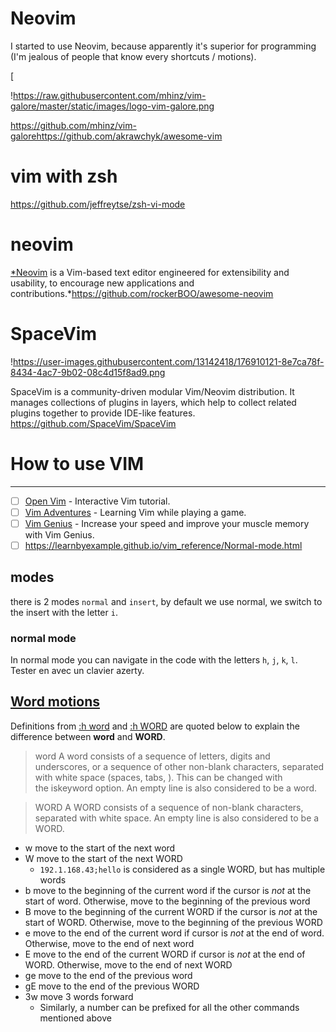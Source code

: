 # Neovim

I started to use Neovim, because apparently it's superior for programming (I'm jealous of people that know every shortcuts / motions).


[

!https://raw.githubusercontent.com/mhinz/vim-galore/master/static/images/logo-vim-galore.png

https://github.com/mhinz/vim-galorehttps://github.com/akrawchyk/awesome-vim

# vim with zsh

https://github.com/jeffreytse/zsh-vi-mode

# neovim

[*Neovim](https://neovim.io/) is a Vim-based text editor engineered for extensibility and usability, to encourage new applications and contributions.*https://github.com/rockerBOO/awesome-neovim

# SpaceVim

!https://user-images.githubusercontent.com/13142418/176910121-8e7ca78f-8434-4ac7-9b02-08c4d15f8ad9.png

SpaceVim is a community-driven modular Vim/Neovim distribution. It manages collections of plugins in layers, which help to collect related plugins together to provide IDE-like features.
https://github.com/SpaceVim/SpaceVim

# How to use VIM

---

- [ ]  [Open Vim](https://www.openvim.com/) - Interactive Vim tutorial.
- [ ]  [Vim Adventures](https://vim-adventures.com/) - Learning Vim while playing a game.
- [ ]  [Vim Genius](http://vimgenius.com/) - Increase your speed and improve your muscle memory with Vim Genius.
- [ ]  https://learnbyexample.github.io/vim_reference/Normal-mode.html

## modes

there is 2 modes `normal` and `insert`, by default we use normal, we switch to the insert with the letter `i`.

### normal mode

In normal mode you can navigate in the code with the letters  `h`, `j`, `k`, `l`. Tester en avec un clavier azerty.

## [Word motions](https://learnbyexample.github.io/vim_reference/Normal-mode.html#word-motions)

Definitions from [:h word](https://vimhelp.org/motion.txt.html#word) and [:h WORD](https://vimhelp.org/motion.txt.html#WORD) are quoted below to explain the difference between **word** and **WORD**.

> word A word consists of a sequence of letters, digits and underscores, or a sequence of other non-blank characters, separated with white space (spaces, tabs, <EOL>). This can be changed with the iskeyword option. An empty line is also considered to be a word.
> 

> WORD A WORD consists of a sequence of non-blank characters, separated with white space. An empty line is also considered to be a WORD.
> 
- w move to the start of the next word
- W move to the start of the next WORD
    - `192.1.168.43;hello` is considered as a single WORD, but has multiple words
- b move to the beginning of the current word if the cursor is *not* at the start of word. Otherwise, move to the beginning of the previous word
- B move to the beginning of the current WORD if the cursor is *not* at the start of WORD. Otherwise, move to the beginning of the previous WORD
- e move to the end of the current word if cursor is *not* at the end of word. Otherwise, move to the end of next word
- E move to the end of the current WORD if cursor is *not* at the end of WORD. Otherwise, move to the end of next WORD
- ge move to the end of the previous word
- gE move to the end of the previous WORD
- 3w move 3 words forward
    - Similarly, a number can be prefixed for all the other commands mentioned above